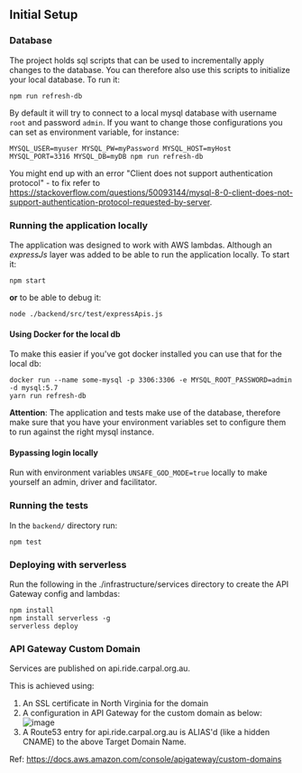 ## Initial Setup

### Database

The project holds sql scripts that can be used to incrementally apply changes to the database.
You can therefore also use this scripts to initialize your local database.
To run it:

```
npm run refresh-db
```

By default it will try to connect to a local mysql database with username `root` and password `admin`. If you want to change those configurations you can set as environment variable, for instance:

```
MYSQL_USER=myuser MYSQL_PW=myPassword MYSQL_HOST=myHost MYSQL_PORT=3316 MYSQL_DB=myDB npm run refresh-db
```

You might end up with an error "Client does not support authentication protocol" - to fix refer to https://stackoverflow.com/questions/50093144/mysql-8-0-client-does-not-support-authentication-protocol-requested-by-server.

### Running the application locally

The application was designed to work with AWS lambdas. Although an _expressJs_ layer was added to be able to run the application locally. To start it:

```
npm start
```

**or** to be able to debug it:

```
node ./backend/src/test/expressApis.js
```

#### Using Docker for the local db

To make this easier if you've got docker installed you can use that for the local db:

```
docker run --name some-mysql -p 3306:3306 -e MYSQL_ROOT_PASSWORD=admin -d mysql:5.7
yarn run refresh-db
```

**Attention**: The application and tests make use of the database, therefore make sure that you have your environment variables set to configure them to run against the right mysql instance.

#### Bypassing login locally

Run with environment variables `UNSAFE_GOD_MODE=true` locally to make yourself an admin, driver and facilitator.

### Running the tests

In the `backend/` directory run:

```
npm test
```

### Deploying with serverless

Run the following in the ./infrastructure/services directory to create the API Gateway config and lambdas:

```
npm install
npm install serverless -g
serverless deploy
```

### API Gateway Custom Domain

Services are published on api.ride.carpal.org.au.

This is achieved using:

1. An SSL certificate in North Virginia for the domain
2. A configuration in API Gateway for the custom domain as below:
   ![image](api-gateway-custom-doman.png)
3. A Route53 entry for api.ride.carpal.org.au is ALIAS'd (like a hidden CNAME) to the above Target Domain Name.

Ref: https://docs.aws.amazon.com/console/apigateway/custom-domains
